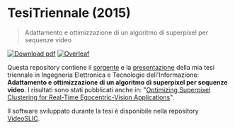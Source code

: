 # TesiTriennale (2015)

> Adattamento e ottimizzazione di un algoritmo di superpixel per sequenze video

[![Download pdf](https://img.shields.io/badge/download-PDF-orange.svg)](https://github.com/ClaudiuGeorgiu/TesiTriennale/releases/download/latest/tesi.pdf)
[![Overleaf](https://img.shields.io/badge/open-Overleaf-success.svg)](https://www.overleaf.com/read/dpqybbcxgvtx)

Questa repository contiene il
[sorgente](https://github.com/ClaudiuGeorgiu/TesiTriennale/blob/master/tesi.tex) e la
[presentazione](https://github.com/ClaudiuGeorgiu/TesiTriennale/blob/master/presentazione.pptx)
della mia tesi triennale in Ingegneria Elettronica e Tecnologie dell'Informazione:
**Adattamento e ottimizzazione di un algoritmo di superpixel per sequenze video**.
I risultati sono stati pubblicati anche in:
"[Optimizing Superpixel Clustering for Real-Time Egocentric-Vision Applications](https://ieeexplore.ieee.org/document/6920066)".

Il software sviluppato durante la tesi è disponibile nella repository
[VideoSLIC](https://github.com/ClaudiuGeorgiu/VideoSLIC).
